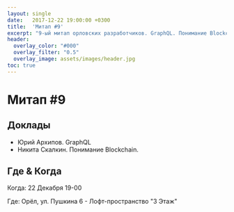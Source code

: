 ```yaml
---
layout: single
date:   2017-12-22 19:00:00 +0300
title:  'Митап #9'
excerpt: "9-ый митап орловских разработчиков. GraphQL. Понимание Blockchain."
header:
  overlay_color: "#000"
  overlay_filter: "0.5"
  overlay_image: assets/images/header.jpg
toc: true
---
```


# Митап #9

## Доклады

* Юрий Архипов. GraphQL
* Никита Скалкин. Понимание Blockchain.

## Где & Когда

Когда: 22 Декабря 19-00

Где: Орёл, ул. Пушкина 6 - Лофт-пространство "3 Этаж"
